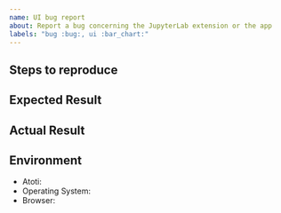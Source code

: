 ```yaml
---
name: UI bug report
about: Report a bug concerning the JupyterLab extension or the app
labels: "bug :bug:, ui :bar_chart:"
---
```


<!--
Thank you for reporting a bug! Please make sure you have searched for similar issues.

By opening an issue, you agree with Atoti's terms of use and privacy policy available at https://www.atoti.io/terms and https://www.atoti.io/privacy-policy
-->

## Steps to reproduce

<!--
Include a screenshot, GIF, video, and/or concise code and steps to reproduce your issue.
If necessary, attach a small dataset.
-->

## Expected Result

## Actual Result

<!--
Include the error message if you have one.
You can also look at the console logs in your browser devtools and include them between HTML tags like that <details><pre>{paste logs here}</pre></details>.
-->

## Environment

<!--
Add any other versions relevant to your issue.

Tip: Atoti's version can be seen in the browser console when using the JupyterLab extension or in the "About" menu of the application.

You may run the following python code:

    import sys
    import atoti as tt
    print('- Atoti: '+tt.__version__)
    print('- Operating System: '+sys.platform)
-->

- Atoti:
- Operating System:
- Browser:
